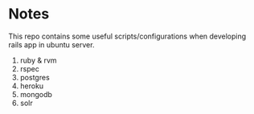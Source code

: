 Notes
=====

This repo contains some useful scripts/configurations when developing rails app in ubuntu server.
  1. ruby & rvm
  2. rspec
  3. postgres
  4. heroku
  5. mongodb
  6. solr